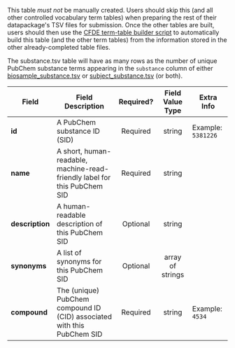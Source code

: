 This table *must not* be manually created. Users should skip this (and all other controlled vocabulary term tables) when preparing the rest of their datapackage's TSV files for submission. Once the other tables are built, users should then use the [CFDE term-table builder script](https://osf.io/bq6k9/) to automatically build this table (and the other term tables) from the information stored in the other already-completed table files.

The substance.tsv table will have as many rows as the number of unique PubChem substance terms appearing in the `substance` column of either [biosample_substance.tsv](./TableInfo:-biosample_substance.tsv) or [subject_substance.tsv](./TableInfo:-subject_substance.tsv) (or both).



Field | Field Description | Required? | Field Value Type | Extra Info 
------|-------------------|:-----------:|:-------------:|------------
**id** | A PubChem substance ID (SID) | Required |  string | Example: `5381226`
**name** | A short, human-readable, machine-read-friendly label for this PubChem SID| Required | string
**description** | A human-readable description of this PubChem SID |  Optional | string
**synonyms** | A list of synonyms for this PubChem SID | Optional | array of strings
**compound**| The (unique) PubChem compound ID (CID) associated with this PubChem SID| Required | string | Example: `4534`

